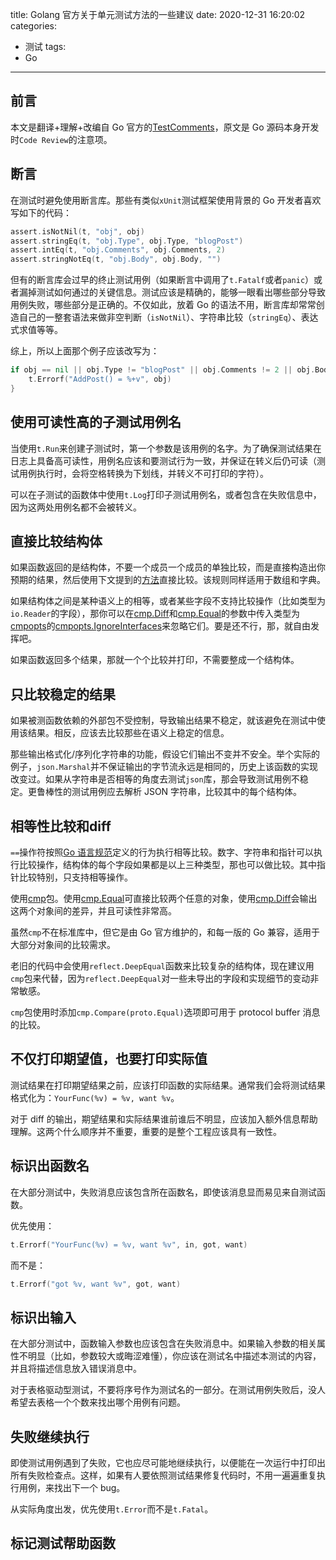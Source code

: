 title: Golang 官方关于单元测试方法的一些建议
date: 2020-12-31 16:20:02
categories:
- 测试
tags: 
- Go
---

## 前言

本文是翻译+理解+改编自 Go 官方的[TestComments](https://github.com/golang/go/wiki/TestComments)，原文是 Go 源码本身开发时`Code Review`的注意项。

## 断言

在测试时避免使用断言库。那些有类似`xUnit`测试框架使用背景的 Go 开发者喜欢写如下的代码：

```go
assert.isNotNil(t, "obj", obj)
assert.stringEq(t, "obj.Type", obj.Type, "blogPost")
assert.intEq(t, "obj.Comments", obj.Comments, 2)
assert.stringNotEq(t, "obj.Body", obj.Body, "")
```

但有的断言库会过早的终止测试用例（如果断言中调用了`t.Fatalf`或者`panic`）或者漏掉测试如何通过的关键信息。测试应该是精确的，能够一眼看出哪些部分导致用例失败，哪些部分是正确的。不仅如此，放着 Go 的语法不用，断言库却常常创造自己的一整套语法来做非空判断（`isNotNil`）、字符串比较（`stringEq`）、表达式求值等等。

综上，所以上面那个例子应该改写为：

```go
if obj == nil || obj.Type != "blogPost" || obj.Comments != 2 || obj.Body == "" {
    t.Errorf("AddPost() = %+v", obj)
}
```

## 使用可读性高的子测试用例名

当使用`t.Run`来创建子测试时，第一个参数是该用例的名字。为了确保测试结果在日志上具备高可读性，用例名应该和要测试行为一致，并保证在转义后仍可读（测试用例执行时，会将空格转换为下划线，并转义不可打印的字符）。

可以在子测试的函数体中使用`t.Log`打印子测试用例名，或者包含在失败信息中，因为这两处用例名都不会被转义。

## 直接比较结构体

如果函数返回的是结构体，不要一个成员一个成员的单独比较，而是直接构造出你预期的结果，然后使用下文提到的[方法](#相等性比较和diff)直接比较。该规则同样适用于数组和字典。

如果结构体之间是某种语义上的相等，或者某些字段不支持比较操作（比如类型为`io.Reader`的字段），那你可以在[cmp.Diff](https://godoc.org/github.com/google/go-cmp/cmp#Diff)和[cmp.Equal](https://godoc.org/github.com/google/go-cmp/cmp#Equal)的参数中传入类型为[cmpopts](https://godoc.org/github.com/google/go-cmp/cmp/cmpopts)的[cmpopts.IgnoreInterfaces](https://godoc.org/github.com/google/go-cmp/cmp/cmpopts#IgnoreInterfaces)来忽略它们。要是还不行，那，就自由发挥吧。

如果函数返回多个结果，那就一个个比较并打印，不需要整成一个结构体。

## 只比较稳定的结果

如果被测函数依赖的外部包不受控制，导致输出结果不稳定，就该避免在测试中使用该结果。相反，应该去比较那些在语义上稳定的信息。

那些输出格式化/序列化字符串的功能，假设它们输出不变并不安全。举个实际的例子，`json.Marshal`并不保证输出的字节流永远是相同的，历史上该函数的实现改变过。如果从字符串是否相等的角度去测试`json`库，那会导致测试用例不稳定。更鲁棒性的测试用例应去解析 JSON 字符串，比较其中的每个结构体。

## 相等性比较和diff

`==`操作符按照[Go 语言规范](https://golang.org/ref/spec#Comparison_operators)定义的行为执行相等比较。数字、字符串和指针可以执行比较操作，结构体的每个字段如果都是以上三种类型，那也可以做比较。其中指针比较特别，只支持相等操作。

使用[cmp](https://godoc.org/github.com/google/go-cmp/cmp)包。使用[cmp.Equal](https://godoc.org/github.com/google/go-cmp/cmp#Equal)可直接比较两个任意的对象，使用[cmp.Diff](https://godoc.org/github.com/google/go-cmp/cmp#Diff)会输出这两个对象间的差异，并且可读性非常高。

虽然`cmp`不在标准库中，但它是由 Go 官方维护的，和每一版的 Go 兼容，适用于大部分对象间的比较需求。

老旧的代码中会使用`reflect.DeepEqual`函数来比较复杂的结构体，现在建议用`cmp`包来代替，因为`reflect.DeepEqual`对一些未导出的字段和实现细节的变动非常敏感。

`cmp`包使用时添加`cmp.Compare(proto.Equal)`选项即可用于 protocol buffer 消息的比较。

## 不仅打印期望值，也要打印实际值

测试结果在打印期望结果之前，应该打印函数的实际结果。通常我们会将测试结果格式化为：`YourFunc(%v) = %v, want %v`。

对于 diff 的输出，期望结果和实际结果谁前谁后不明显，应该加入额外信息帮助理解。这两个什么顺序并不重要，重要的是整个工程应该具有一致性。

## 标识出函数名

在大部分测试中，失败消息应该包含所在函数名，即使该消息显而易见来自测试函数。

优先使用：

```go
t.Errorf("YourFunc(%v) = %v, want %v", in, got, want)
```

而不是：

```go
t.Errorf("got %v, want %v", got, want)
```

## 标识出输入

在大部分测试中，函数输入参数也应该包含在失败消息中。如果输入参数的相关属性不明显（比如，参数较大或晦涩难懂），你应该在测试名中描述本测试的内容，并且将描述信息放入错误消息中。

对于表格驱动型测试，不要将序号作为测试名的一部分。在测试用例失败后，没人希望去表格一个个数来找出哪个用例有问题。

## 失败继续执行

即使测试用例遇到了失败，它也应尽可能地继续执行，以便能在一次运行中打印出所有失败检查点。这样，如果有人要依照测试结果修复代码时，不用一遍遍重复执行用例，来找出下一个 bug。

从实际角度出发，优先使用`t.Error`而不是`t.Fatal`。

## 标记测试帮助函数